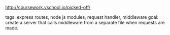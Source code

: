 http://coursework.vschool.io/picked-off/

tags: express routes, node js modules, request handler, middleware
goal: create a server that calls middleware from a separate file when requests are made.
